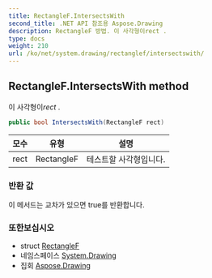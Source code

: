 ```yaml
---
title: RectangleF.IntersectsWith
second_title: .NET API 참조용 Aspose.Drawing
description: RectangleF 방법. 이 사각형이rect .
type: docs
weight: 210
url: /ko/net/system.drawing/rectanglef/intersectswith/
---
```

## RectangleF.IntersectsWith method

이 사각형이*rect* .

```csharp
public bool IntersectsWith(RectangleF rect)
```

| 모수 | 유형 | 설명 |
| --- | --- | --- |
| rect | RectangleF | 테스트할 사각형입니다. |

### 반환 값

이 메서드는 교차가 있으면 true를 반환합니다.

### 또한보십시오

* struct [RectangleF](../)
* 네임스페이스 [System.Drawing](../../rectanglef/)
* 집회 [Aspose.Drawing](../../../)



